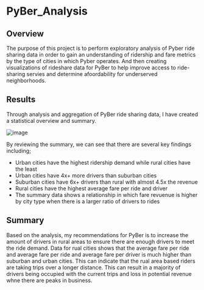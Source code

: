 # PyBer_Analysis
## Overview
The purpose of this project is to perform exploratory analysis of Pyber ride sharing data in order to gain an understanding of ridership and fare metrics by the type of cities in which Pyber operates. And then creating visualizations of rideshare data for PyBer to help improve access to ride-sharing servies and determine afoordability for underserved neighborhoods. 

## Results
Through analysis and aggregation of PyBer ride sharing data, I have created a statistical overview and summary. 

![image](https://user-images.githubusercontent.com/88639467/133942822-505b8029-34af-466a-b8bd-4ef03218e0dd.png)

By reviewing the summary, we can see that there are several key findings including;
  - Urban cities have the highest ridership demand while rural cities have the least
  - Urban cities have 4x+ more drivers than suburban cities
  - Suburban cities have 6x+ drivers than rural with almost 4.5x the revenue
  - Rural cities have the highest average fare per ride and driver
  - The summary data shows a relationship in which fare revuenue is higher by city type when there is a larger ratio of drivers to rides

## Summary
Based on the analysis, my recommendations for PyBer is to increase the amount of drivers in rural areas to ensure there are enough drivers to meet the ride demand. Data for rual cities shows that the average fare per ride and average fare per ride and average fare per driver is much higher than suburban and urban cities. This can indicate that the rual area based riders are taking trips over a longer distance. This can result in a majority of drivers being occupied with the current trips and loss in potential revenue whne there are peaks in business. 
